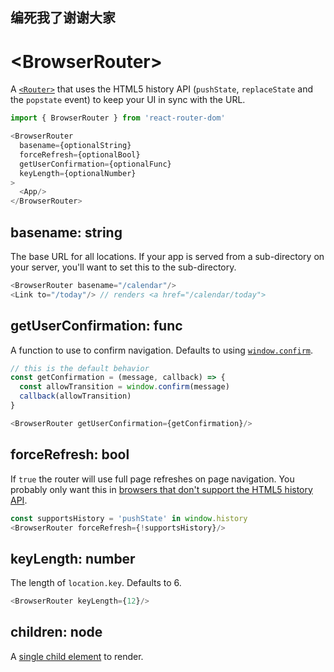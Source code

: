## 编死我了谢谢大家
# &lt;BrowserRouter>

A [`<Router>`](../../../react-router/docs/api/Router.md) that uses the HTML5 history API (`pushState`, `replaceState` and the `popstate` event) to keep your UI in sync with the URL.

```js
import { BrowserRouter } from 'react-router-dom'

<BrowserRouter
  basename={optionalString}
  forceRefresh={optionalBool}
  getUserConfirmation={optionalFunc}
  keyLength={optionalNumber}
>
  <App/>
</BrowserRouter>
```

## basename: string

The base URL for all locations. If your app is served from a sub-directory on your server, you'll want to set this to the sub-directory.

```js
<BrowserRouter basename="/calendar"/>
<Link to="/today"/> // renders <a href="/calendar/today">
```

## getUserConfirmation: func

A function to use to confirm navigation. Defaults to using [`window.confirm`](https://developer.mozilla.org/en-US/docs/Web/API/Window/confirm).

```js
// this is the default behavior
const getConfirmation = (message, callback) => {
  const allowTransition = window.confirm(message)
  callback(allowTransition)
}

<BrowserRouter getUserConfirmation={getConfirmation}/>
```

## forceRefresh: bool

If `true` the router will use full page refreshes on page navigation. You probably only want this in [browsers that don't support the HTML5 history API](http://caniuse.com/#feat=history).

```js
const supportsHistory = 'pushState' in window.history
<BrowserRouter forceRefresh={!supportsHistory}/>
```

## keyLength: number

The length of `location.key`. Defaults to 6.

```js
<BrowserRouter keyLength={12}/>
```

## children: node

A [single child element](https://facebook.github.io/react/docs/react-api.html#react.children.only) to render.